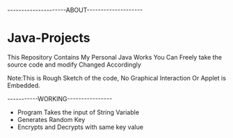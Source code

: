 ---------------------ABOUT--------------------
# Java-Projects
This Repository Contains My Personal Java Works
You Can Freely take the source code and modify Changed Accordingly

Note:This is Rough Sketch of the code, No Graphical Interaction Or Applet is Embedded.

-----------WORKING----------------
* Program Takes the input of String Variable
* Generates Random Key 
* Encrypts and Decrypts with same key value

